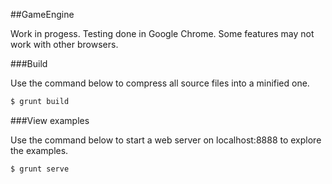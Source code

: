 ##GameEngine

Work in progess. Testing done in Google Chrome. Some features may not work with other browsers.

###Build

Use the command below to compress all source files into a minified one.

```bash
$ grunt build
```

###View examples

Use the command below to start a web server on localhost:8888 to explore the examples.

```bash
$ grunt serve
```